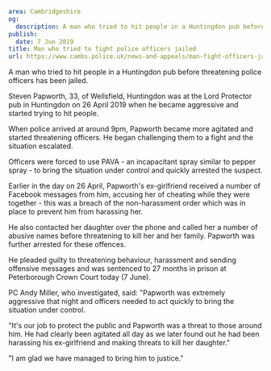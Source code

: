 ```yaml
area: Cambridgeshire
og:
  description: A man who tried to hit people in a Huntingdon pub before threatening police officers has been jailed.
publish:
  date: 7 Jun 2019
title: Man who tried to fight police officers jailed
url: https://www.cambs.police.uk/news-and-appeals/man-fight-officers-jailed
```

A man who tried to hit people in a Huntingdon pub before threatening police officers has been jailed.

Steven Papworth, 33, of Wellsfield, Huntingdon was at the Lord Protector pub in Huntingdon on 26 April 2019 when he became aggressive and started trying to hit people.

When police arrived at around 9pm, Papworth became more agitated and started threatening officers. He began challenging them to a fight and the situation escalated.

Officers were forced to use PAVA - an incapacitant spray similar to pepper spray - to bring the situation under control and quickly arrested the suspect.

Earlier in the day on 26 April, Papworth's ex-girlfriend received a number of Facebook messages from him, accusing her of cheating while they were together - this was a breach of the non-harassment order which was in place to prevent him from harassing her.

He also contacted her daughter over the phone and called her a number of abusive names before threatening to kill her and her family. Papworth was further arrested for these offences.

He pleaded guilty to threatening behaviour, harassment and sending offensive messages and was sentenced to 27 months in prison at Peterborough Crown Court today (7 June).

PC Andy Miller, who investigated, said: "Papworth was extremely aggressive that night and officers needed to act quickly to bring the situation under control.

"It's our job to protect the public and Papworth was a threat to those around him. He had clearly been agitated all day as we later found out he had been harassing his ex-girlfriend and making threats to kill her daughter."

"I am glad we have managed to bring him to justice."
